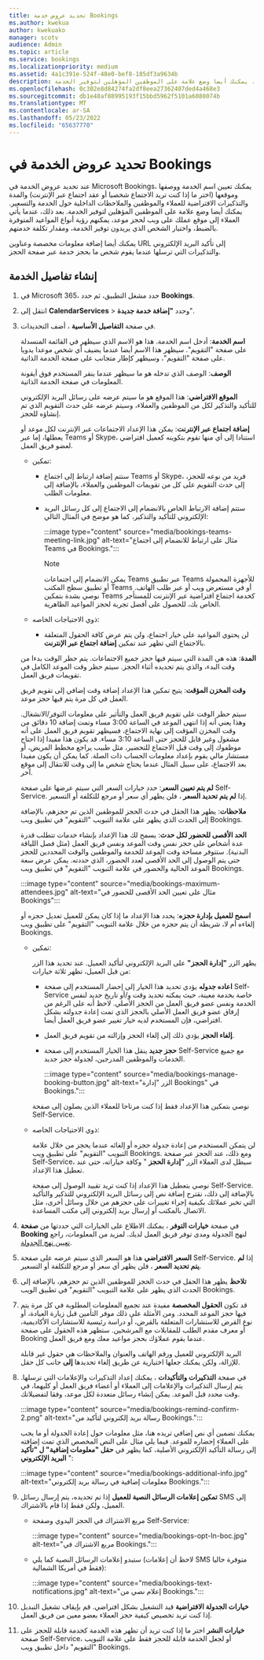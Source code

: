```yaml
---
title: تحديد عروض خدمة Bookings
ms.author: kwekua
author: kwekuako
manager: scotv
audience: Admin
ms.topic: article
ms.service: bookings
ms.localizationpriority: medium
ms.assetid: 4a1c391e-524f-48e0-bef8-185df3a9634b
description: إرشادات لإدخال معلومات عروض الخدمة، بما في ذلك اسم الخدمة ووصفها وموقعها ومدتها وأسعارها. يمكنك أيضا وضع علامة على الموظفين المؤهلين لتوفير الخدمة.
ms.openlocfilehash: 0c302e8d84274fa2df8eea27362407ded4a468e3
ms.sourcegitcommit: db1e48af88995193f15bbd5962f5101a6088074b
ms.translationtype: MT
ms.contentlocale: ar-SA
ms.lasthandoff: 05/23/2022
ms.locfileid: "65637770"
---
```

# <a name="define-your-service-offerings-in-bookings"></a>تحديد عروض الخدمة في Bookings

عند تحديد عروض الخدمة في Microsoft Bookings، يمكنك تعيين اسم الخدمة ووصفها وموقعها (اختر ما إذا كنت تريد الاجتماع شخصيا أو عقد اجتماع عبر الإنترنت) والمدة والتذكيرات الافتراضية للعملاء والموظفين والملاحظات الداخلية حول الخدمة والتسعير. يمكنك أيضا وضع علامة على الموظفين المؤهلين لتوفير الخدمة. بعد ذلك، عندما يأتي العملاء إلى موقع عملك على ويب لحجز موعد، يمكنهم رؤية أنواع المواعيد المتوفرة بالضبط، واختيار الشخص الذي يريدون توفير الخدمة، ومقدار تكلفة خدمتهم.

يمكنك أيضا إضافة معلومات مخصصة وعناوين URL إلى تأكيد البريد الإلكتروني والتذكيرات التي ترسلها عندما يقوم شخص ما بحجز خدمة عبر صفحة الحجز.

## <a name="create-the-service-details"></a>إنشاء تفاصيل الخدمة

1. في Microsoft 365، حدد مشغل التطبيق، ثم حدد **Bookings**.

2. انتقل إلى **CalendarServices**  >  وحدد **"إضافة خدمة جديدة**".

3. في صفحة **التفاصيل الأساسية** ، أضف التحديدات.

   **اسم الخدمة**: أدخل اسم الخدمة. هذا هو الاسم الذي سيظهر في القائمة المنسدلة على صفحة "التقويم". سيظهر هذا الاسم أيضا عندما يضيف أي شخص موعدا يدويا على صفحة "التقويم"، وسيظهر كإطار متجانب على صفحة الخدمة الذاتية.

   **الوصف**: الوصف الذي تدخله هو ما سيظهر عندما ينقر المستخدم فوق أيقونة المعلومات في صفحة الخدمة الذاتية.

   **الموقع الافتراضي**: هذا الموقع هو ما سيتم عرضه على رسائل البريد الإلكتروني للتأكيد والتذكير لكل من الموظفين والعملاء، وسيتم عرضه على حدث التقويم الذي تم إنشاؤه للحجز.

   **إضافة اجتماع عبر الإنترنت**: يمكن هذا الإعداد الاجتماعات عبر الإنترنت لكل موعد أو يعطلها، إما عبر Teams أو Skype، استنادا إلى أي منها تقوم بتكوينه كعميل افتراضي لعضو فريق العمل.

   - تمكين:
     - ستتم إضافة ارتباط إلى اجتماع Teams أو Skype، فريد من نوعه للحجز، إلى حدث التقويم على كل من تقويمات الموظفين والعملاء، بالإضافة إلى معلومات الطلب.
     - ستتم إضافة الارتباط الخاص بالانضمام إلى الاجتماع إلى كل رسائل البريد الإلكتروني للتأكيد والتذكير، كما هو موضح في المثال التالي:

       :::image type="content" source="media/bookings-teams-meeting-link.jpg" alt-text="مثال على ارتباط للانضمام إلى اجتماع Teams في Bookings.":::

       > [!NOTE]
       > يمكن الانضمام إلى اجتماعات Teams عبر تطبيق Teams للأجهزة المحمولة أو تطبيق سطح المكتب Teams أو في مستعرض ويب أو عبر طلب الهاتف. نوصي بشدة بتمكين Teams كخدمة اجتماع افتراضية عبر الإنترنت للمستأجر الخاص بك، للحصول على أفضل تجربة لحجز المواعيد الظاهرية.

   - ذوي الاحتياجات الخاصه:
     - لن يحتوي المواعيد على خيار اجتماع، ولن يتم عرض كافة الحقول المتعلقة بالاجتماع التي تظهر عند تمكين **إضافة اجتماع عبر الإنترنت**.

   **المدة**: هذه هي المدة التي سيتم فيها حجز جميع الاجتماعات. يتم حظر الوقت بدءا من وقت البدء، والذي يتم تحديده أثناء الحجز. سيتم حظر وقت الموعد الكامل في تقويمات فريق العمل.

   **وقت المخزن المؤقت**: يتيح تمكين هذا الإعداد إضافة وقت إضافي إلى تقويم فريق العمل في كل مرة يتم فيها حجز موعد.

   سيتم حظر الوقت على تقويم فريق العمل والتأثير على معلومات التوفر/الانشغال. وهذا يعني أنه إذا انتهى الموعد في الساعة 3:00 مساء وتمت إضافة 10 دقائق من وقت المخزن المؤقت إلى نهاية الاجتماع، فسيظهر تقويم فريق العمل على أنه مشغول وغير قابل للحجز حتى الساعة 3:10 مساء. قد يكون هذا مفيدا إذا احتاج موظفوك إلى وقت قبل الاجتماع للتحضير، مثل طبيب يراجع مخطط المريض، أو مستشار مالي يقوم بإعداد معلومات الحساب ذات الصلة. كما يمكن أن يكون مفيدا بعد الاجتماع، على سبيل المثال عندما يحتاج شخص ما إلى وقت للانتقال إلى موقع آخر.

   **لم يتم تعيين السعر**: حدد خيارات السعر التي سيتم عرضها على صفحة Self-Service. إذا **لم يتم تحديد السعر** ، فلن يظهر أي سعر أو مرجع للتكلفة أو التسعير.

   **ملاحظات**: يظهر هذا الحقل في حدث الحجز للموظفين الذين تم حجزهم، بالإضافة إلى الحدث الذي يظهر على علامة التبويب "التقويم" في تطبيق ويب Bookings.

   **الحد الأقصى للحضور لكل حدث**: يسمح لك هذا الإعداد بإنشاء خدمات تتطلب قدرة عدة أشخاص على حجز نفس وقت الموعد ونفس فريق العمل (مثل فصل اللياقة البدنية). ستتوفر مساحة وقت الموعد للخدمة والموظفين والوقت المحددين للحجز حتى يتم الوصول إلى الحد الأقصى لعدد الحضور، الذي حددته. يمكن عرض سعة الموعد الحالية والحضور في علامة التبويب "التقويم" في تطبيق ويب Bookings.

   :::image type="content" source="media/bookings-maximum-attendees.jpg" alt-text="مثال على تعيين الحد الأقصى للحضور في Bookings":::

   **اسمح للعميل بإدارة حجزه**: يحدد هذا الإعداد ما إذا كان يمكن للعميل تعديل حجزه أو إلغاءه أم لا، شريطة أن يتم حجزه من خلال علامة التبويب "التقويم" على تطبيق ويب Bookings.

   - تمكين:

     يظهر الزر **"إدارة الحجز"** على البريد الإلكتروني لتأكيد العميل. عند تحديد هذا الزر من قبل العميل، تظهر ثلاثة خيارات:

     - **اعاده جدوله** يؤدي تحديد هذا الخيار إلى إحضار المستخدم إلى صفحة Self-Service خاصة بخدمة معينة، حيث يمكنه تحديد وقت و/أو تاريخ جديد لنفس الخدمة ونفس عضو فريق العمل من الحجز الأصلي. لاحظ أنه على الرغم من إرفاق عضو فريق العمل الأصلي بالحجز الذي تمت إعادة جدولته بشكل افتراضي، فإن المستخدم لديه خيار تغيير عضو فريق العمل أيضا.
     - **إلغاء الحجز** يؤدي ذلك إلى إلغاء الحجز وإزالته من تقويم فريق العمل.
     - **حجز جديد** ينقل هذا الخيار المستخدم إلى صفحة Self-Service مع جميع الخدمات والموظفين المدرجين، لجدولة حجز جديد.

        :::image type="content" source="media/bookings-manage-booking-button.jpg" alt-text="الزر &quot;إدارة Bookings&quot; في Bookings.":::

      نوصي بتمكين هذا الإعداد فقط إذا كنت مرتاحا للعملاء الذين يصلون إلى صفحة Self-Service.

   - ذوي الاحتياجات الخاصه:

     لن يتمكن المستخدم من إعادة جدولة حجزه أو إلغائه عندما يحجز من خلال علامة التبويب "التقويم" على تطبيق ويب Bookings. ومع ذلك، عند الحجز عبر صفحة Self-Service، سيظل لدى العملاء الزر **"إدارة الحجز** " وكافة خياراته، حتى عند تعطيل هذا الإعداد.

     نوصي بتعطيل هذا الإعداد إذا كنت تريد تقييد الوصول إلى صفحة Self-Service. بالإضافة إلى ذلك، نقترح إضافة نص إلى رسائل البريد الإلكتروني للتذكير والتأكيد التي تخبر عملائك بكيفية إجراء تغييرات على حجزهم من خلال وسائل أخرى، مثل الاتصال بالمكتب أو إرسال بريد إلكتروني إلى مكتب المساعدة.

4. في صفحة **خيارات التوفر** ، يمكنك الاطلاع على الخيارات التي حددتها من **صفحة Booking** لنهج الجدولة ومدى توفر فريق العمل لديك. لمزيد من المعلومات، راجع [تعيين نهج الجدولة](set-scheduling-policies.md).

5. **السعر الافتراضي**  هذا هو السعر الذي سيتم عرضه على صفحة Self-Service. إذا **لم يتم تحديد السعر** ، فلن يظهر أي سعر أو مرجع للتكلفة أو التسعير.

6. **تلاحظ** يظهر هذا الحقل في حدث الحجز للموظفين الذين تم حجزهم، بالإضافة إلى الحدث الذي يظهر على علامة التبويب "التقويم" في تطبيق الويب Bookings.

7. قد تكون **الحقول المخصصة** مفيدة عند تجميع المعلومات المطلوبة في كل مرة يتم فيها حجز الموعد المحدد. ومن الأمثلة على ذلك موفر التأمين قبل زيارة العيادة، أو نوع القرض للاستشارات المتعلقة بالقرض، أو دراسة رئيسية للاستشارات الأكاديمية، أو معرف مقدم الطلب للمقابلات مع المرشحين. ستظهر هذه الحقول على صفحة Booking عندما يقوم عملاؤك بحجز مواعيد معك ومع فريق العمل.

   البريد الإلكتروني للعميل ورقم الهاتف والعنوان والملاحظات هي حقول غير قابلة للإزالة، ولكن يمكنك جعلها اختيارية عن طريق إلغاء تحديدها **إلى** جانب كل حقل.

8. في صفحة **التذكيرات والتأكيدات** ، يمكنك إعداد التذكيرات والإعلامات التي ترسلها. يتم إرسال التذكيرات والإعلامات إلى العملاء أو أعضاء فريق العمل أو كليهما، في وقت محدد قبل الموعد. يمكن إنشاء رسائل متعددة لكل موعد، وفقا لتفضيلاتك.

   :::image type="content" source="media/bookings-remind-confirm-2.png" alt-text="رسالة بريد إلكتروني لتأكيد من Bookings.":::

   يمكنك تضمين أي نص إضافي تريده هنا، مثل معلومات حول إعادة الجدولة أو ما يجب على العملاء إحضاره للموعد. فيما يلي مثال على النص المخصص الذي تمت إضافته إلى رسالة التأكيد الإلكتروني الأصلية، كما يظهر في **حقل "معلومات إضافية" ل "تأكيد البريد الإلكتروني** ":

   :::image type="content" source="media/bookings-additional-info.jpg" alt-text="معلومات إضافية في رسالة بريد إلكتروني Bookings.":::

9. **تمكين إعلامات الرسائل النصية للعميل** إذا تم تحديده، يتم إرسال رسائل SMS إلى العميل، ولكن فقط إذا قام بالاشتراك.

   - مربع الاشتراك في الحجز اليدوي وصفحة Self-Service:

     :::image type="content" source="media/bookings-opt-In-boc.jpg" alt-text="مربع الاشتراك في Bookings.":::

   - ستبدو إعلامات الرسائل النصية كما يلي (لاحظ أن إعلامات SMS متوفرة حاليا فقط في أمريكا الشمالية):

     :::image type="content" source="media/bookings-text-notifications.jpg" alt-text="إعلام نصي من Bookings.":::

10. **خيارات الجدولة الافتراضية** قيد التشغيل بشكل افتراضي. قم بإيقاف تشغيل التبديل إذا كنت تريد تخصيص كيفية حجز العملاء بعضو معين من فريق العمل.

11. **خيارات النشر** اختر ما إذا كنت تريد أن تظهر هذه الخدمة كخدمة قابلة للحجز على صفحة Self-Service، أو لجعل الخدمة قابلة للحجز فقط على علامة التبويب "التقويم" داخل تطبيق ويب Bookings.
